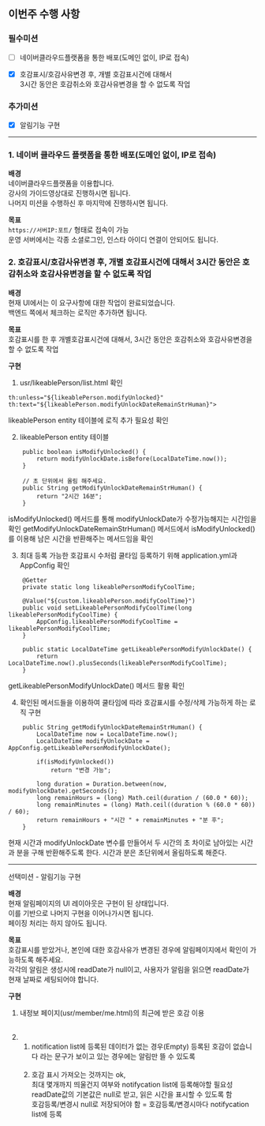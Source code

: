 ## 이번주 수행 사항

### 필수미션

- [ ] 네이버클라우드플랫폼을 통한 배포(도메인 없이, IP로 접속)

- [x] 호감표시/호감사유변경 후, 개별 호감표시건에 대해서 <br> 3시간 동안은 호감취소와 호감사유변경을 할 수 없도록 작업

### 추가미션

- [x] 알림기능 구현

---

### 1. 네이버 클라우드 플랫폼을 통한 배포(도메인 없이, IP로 접속)

**배경** <br>
네이버클라우드플랫폼을 이용합니다. <br>
강사의 가이드영상대로 진행하시면 됩니다. <br>
나머지 미션을 수행하신 후 마지막에 진행하시면 됩니다. <br>

**목표** <br>
`https://서버IP:포트/` 형태로 접속이 가능 <br>
운영 서버에서는 각종 소셜로그인, 인스타 아이디 연결이 안되어도 됩니다.


### 2. 호감표시/호감사유변경 후, 개별 호감표시건에 대해서 3시간 동안은 호감취소와 호감사유변경을 할 수 없도록 작업

**배경** <br>
현재 UI에서는 이 요구사항에 대한 작업이 완료되었습니다. <br>
백엔드 쪽에서 체크하는 로직만 추가하면 됩니다.

**목표** <br>
호감표시를 한 후 개별호감표시건에 대해서, 3시간 동안은 호감취소와 호감사유변경을 할 수 없도록 작업

**구현** <br>
1. usr/likeablePerson/list.html 확인
```
th:unless="${likeablePerson.modifyUnlocked}"
th:text="${likeablePerson.modifyUnlockDateRemainStrHuman}">
```
likeablePerson entity 테이블에 로직 추가 필요성 확인

2. likeablePerson entity 테이블
```
    public boolean isModifyUnlocked() {
        return modifyUnlockDate.isBefore(LocalDateTime.now());
    }

    // 초 단위에서 올림 해주세요.
    public String getModifyUnlockDateRemainStrHuman() {
        return "2시간 16분";
    }
```

isModifyUnlocked() 메서드를 통해 modifyUnlockDate가 수정가능해지는 시간임을 확인
getModifyUnlockDateRemainStrHuman() 메서드에서 isModifyUnlocked()를 이용해
남은 시간을 반환해주는 메서드임을 확인

3. 최대 등록 가능한 호감표시 수처럼 쿨타임 등록하기 위해
application.yml과 AppConfig 확인

```
    @Getter
    private static long likeablePersonModifyCoolTime;

    @Value("${custom.likeablePerson.modifyCoolTime}")
    public void setLikeablePersonModifyCoolTime(long likeablePersonModifyCoolTime) {
        AppConfig.likeablePersonModifyCoolTime = likeablePersonModifyCoolTime;
    }

    public static LocalDateTime getLikeablePersonModifyUnlockDate() {
        return LocalDateTime.now().plusSeconds(likeablePersonModifyCoolTime);
    }
```
getLikeablePersonModifyUnlockDate() 메서드 활용 확인

4. 확인된 메서드들을 이용하여 쿨타임에 따라 호감표시를 수정/삭제 가능하게 하는 로직 구현
```
    public String getModifyUnlockDateRemainStrHuman() {
        LocalDateTime now = LocalDateTime.now();
        LocalDateTime modifyUnlockDate = AppConfig.getLikeablePersonModifyUnlockDate();

        if(isModifyUnlocked())
            return "변경 가능";

        long duration = Duration.between(now, modifyUnlockDate).getSeconds();
        long remainHours = (long) Math.ceil(duration / (60.0 * 60));
        long remainMinutes = (long) Math.ceil((duration % (60.0 * 60)) / 60);
        return remainHours + "시간 " + remainMinutes + "분 후";
    }
```

현재 시간과 modifyUnlockDate 변수를 만들어서 두 시간의 초 차이로 남아있는 시간과 분을 구해 반환해주도록 한다.
시간과 분은 초단위에서 올림하도록 해준다.

---

선택미션 - 알림기능 구현

**배경** <br>
현재 알림페이지의 UI 레이아웃은 구현이 된 상태입니다. <br>
이를 기반으로 나머지 구현을 이어나가시면 됩니다. <br>
페이징 처리는 하지 않아도 됩니다. <br>

**목표** <br>
호감표시를 받았거나, 본인에 대한 호감사유가 변경된 경우에 알림페이지에서 확인이 가능하도록 해주세요. <br>
각각의 알림은 생성시에 readDate가 null이고, 사용자가 알림을 읽으면 readDate가 현재 날짜로 세팅되어야 합니다.

**구현** <br>
1. 내정보 페이지(usr/member/me.html)의 최근에 받은 호감 이용<br><br>
   
2. 1. notification list에 등록된 데이터가 없는 경우(Empty)
   등록된 호감이 없습니다 라는 문구가 보이고 있는 경우에는 알림만 뜰 수 있도록<br><br>
   2. 호감 표시 가져오는 것까지는 ok,<br>
   최대 몇개까지 띄울건지 여부와 notifycation list에 등록해야할 필요성<br>
   readDate값의 기본값은 null로 받고, 읽은 시간을 표시할 수 있도록 함<br>
   호감등록/변경시 null로 저장되어야 함 = 호감등록/변경시마다 notifycation list에 등록

